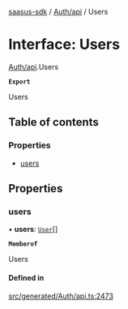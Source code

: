 [saasus-sdk](../README.md) / [Auth/api](../modules/Auth_api.md) / Users

# Interface: Users

[Auth/api](../modules/Auth_api.md).Users

**`Export`**

Users

## Table of contents

### Properties

- [users](Auth_api.Users.md#users)

## Properties

### users

• **users**: [`User`](Auth_api.User.md)[]

**`Memberof`**

Users

#### Defined in

[src/generated/Auth/api.ts:2473](https://github.com/saasus-platform/saasus-sdk-javascript/blob/c6c266c/src/generated/Auth/api.ts#L2473)
